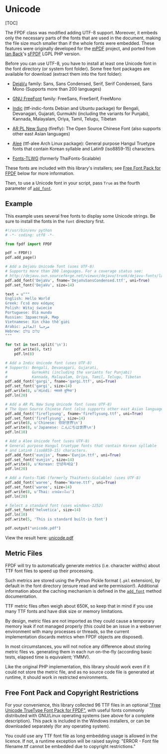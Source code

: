 # Unicode #

[TOC]

The FPDF class was modified adding UTF-8 support.
Moreover, it embeds only the necessary parts of the fonts that are used in the 
document, making the file size much smaller than if the whole fonts were 
embedded. These features were originally developed for the 
[mPDF](http://mpdf.bpm1.com/) project, and ported from 
[Ian Back](mailto:ian@bpm1.com?subject=sFPDF)'s
[sFPDF](http://www.fpdf.org/en/script/script91.php) LGPL PHP version.

Before you can use UTF-8, you have to install at least one Unicode font in the 
font directory (or system font folder). Some free font packages are available 
for download (extract them into the font folder):

  * [DejaVu](http://dejavu-fonts.org/) family: Sans, Sans Condensed, Serif,
Serif Condensed, Sans Mono (Supports more than 200 languages)

  * [GNU FreeFont](http://www.gnu.org/software/freefont/) family: FreeSans,
FreeSerif, FreeMono

  * [Indic](http://en.wikipedia.org/wiki/Help:Multilingual_support_(Indic))
(ttf-indic-fonts Debian and Ubuntu package) for Bengali, Devanagari, Gujarati,
Gurmukhi (including the variants for Punjabi), Kannada, Malayalam, Oriya,
Tamil, Telugu, Tibetan

  * [AR PL New Sung](http://www.study-area.org/apt/firefly-font/) (firefly):
The Open Source Chinese Font (also supports other east Asian languages)

  * [Alee](https://wiki.archlinux.org/index.php/Fonts) (ttf-alee Arch Linux
package): General purpose Hangul Truetype fonts that contain Korean syllable
and Latin9 (iso8859-15) characters.

  * [Fonts-TLWG](http://linux.thai.net/projects/fonts-tlwg/) (formerly
ThaiFonts-Scalable)

These fonts are included with this library's installers; see 
[Free Font Pack for FPDF](#free-font-pack-and-copyright-restrictions) below for
more information.

Then, to use a Unicode font in your script, pass `True` as the fourth parameter 
of [`add_font`](fpdf/fpdf.html#fpdf.fpdf.FPDF.add_font).

## Example ##

This example uses several free fonts to display some Unicode strings. Be sure to
install the fonts in the `font` directory first.

```python
#!/usr/bin/env python
# -*- coding: utf8 -*-

from fpdf import FPDF

pdf = FPDF()
pdf.add_page()

# Add a DejaVu Unicode font (uses UTF-8)
# Supports more than 200 languages. For a coverage status see:
# http://dejavu.svn.sourceforge.net/viewvc/dejavu/trunk/dejavu-fonts/langcover.txt
pdf.add_font('DejaVu', fname='DejaVuSansCondensed.ttf', uni=True)
pdf.set_font('DejaVu', size=14)

text = u"""
English: Hello World
Greek: Γειά σου κόσμος
Polish: Witaj świecie
Portuguese: Olá mundo
Russian: Здравствуй, Мир
Vietnamese: Xin chào thế giới
Arabic: مرحبا العالم
Hebrew: שלום עולם
"""

for txt in text.split('\n'):
    pdf.write(8, txt)
    pdf.ln(8)

# Add a Indic Unicode font (uses UTF-8)
# Supports: Bengali, Devanagari, Gujarati, 
#           Gurmukhi (including the variants for Punjabi) 
#           Kannada, Malayalam, Oriya, Tamil, Telugu, Tibetan
pdf.add_font('gargi', fname='gargi.ttf', uni=True) 
pdf.set_font('gargi', size=14)
pdf.write(8, u'Hindi: नमस्ते दुनिया')
pdf.ln(20)

# Add a AR PL New Sung Unicode font (uses UTF-8)
# The Open Source Chinese Font (also supports other east Asian languages)
pdf.add_font('fireflysung', fname='fireflysung.ttf', uni=True)
pdf.set_font('fireflysung', size=14)
pdf.write(8, u'Chinese: 你好世界\n')
pdf.write(8, u'Japanese: こんにちは世界\n')
pdf.ln(10)

# Add a Alee Unicode font (uses UTF-8)
# General purpose Hangul truetype fonts that contain Korean syllable 
# and Latin9 (iso8859-15) characters.
pdf.add_font('eunjin', fname='Eunjin.ttf', uni=True)
pdf.set_font('eunjin', size=14)
pdf.write(8, u'Korean: 안녕하세요')
pdf.ln(20)

# Add a Fonts-TLWG (formerly ThaiFonts-Scalable) (uses UTF-8)
pdf.add_font('waree', fname='Waree.ttf', uni=True)
pdf.set_font('waree', size=14)
pdf.write(8, u'Thai: สวัสดีชาวโลก')
pdf.ln(20)

# Select a standard font (uses windows-1252)
pdf.set_font('helvetica', size=14)
pdf.ln(10)
pdf.write(5, 'This is standard built-in font')

pdf.output("unicode.pdf")
```


View the result here: 
[unicode.pdf](https://github.com/reingart/pyfpdf/raw/master/tutorial/unicode.pdf)

## Metric Files ##

FPDF will try to automatically generate metrics (i.e. character widths) about 
TTF font files to speed up their processing.

Such metrics are stored using the Python Pickle format (`.pkl` extension), by 
default in the font directory (ensure read and write permission!). Additional 
information about the caching mechanism is defined in the
[`add_font`](fpdf/fpdf.html#fpdf.fpdf.FPDF.add_font) method documentation.

TTF metric files often weigh about 650K, so keep that in mind if you use many
TTF fonts and have disk size or memory limitations.

By design, metric files are not imported as they could cause a temporary memory
leak if not managed properly (this could be an issue in a webserver environment
with many processes or threads, so the current implementation discards metrics when
FPDF objects are disposed).

In most circumstances, you will not notice any difference about storing metric
files vs. generating them in each run on-the-fly (according basic tests, elapsed
time is equivalent; YMMV).

Like the original PHP implementation, this library should work even if it could
not store the metric file, and as no source code file is generated at runtime,
it should work in restricted environments.

## Free Font Pack and Copyright Restrictions ##

For your convenience, this library collected 96 TTF files in an optional 
["Free Unicode TrueType Font Pack for FPDF"](https://github.com/reingart/pyfpdf/releases/download/binary/fpdf_unicode_font_pack.zip),
with useful fonts commonly distributed with GNU/Linux operating systems (see 
above for a complete description). This pack is included in the Windows 
installers, or can be downloaded separately (for any operating system).

You could use any TTF font file as long embedding usage is allowed in the licence.
If not, a runtime exception will be raised saying: "ERROR - Font file 
filename.ttf cannot be embedded due to copyright restrictions."
